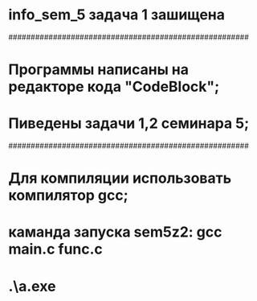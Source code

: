 # info_sem_5 задача 1 зашищена
######################################################
#  Программы написаны на редакторе кода "CodeBlock";
#  Пиведены задачи 1,2 семинара 5;
######################################################
#  Для компиляции использовать компилятор gcc;
# каманда запуска sem5z2: gcc main.c func.c 
#                         .\a.exe

